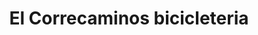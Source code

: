 ---
title: "El Correcaminos bicicleteria"
url: /morteros/el-correcaminos-bicicleteria/
shop: Fahrrad
---